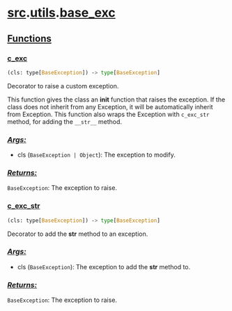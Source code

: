 # **[src](../index.md).[utils](../utils.md).[base_exc](base_exc.md)**

    

    
<h2><b><a href="#func" id="func">Functions</a></b></h2>

    

    
<h3><b><a href="#func-c_exc" id="func-c_exc">c_exc</a></b></h3>

```python
(cls: type[BaseException]) ‑> type[BaseException]
```

    
Decorator to raise a custom exception.

This function gives the class an __init__ function that raises the exception.
If the class does not inherit from any Exception, it will be automatically inherit from Exception.
This function also wraps the Exception with `c_exc_str` method, for adding the `__str__` method.

    
<h3><b><i><a href="#func-c_exc-args" id="func-c_exc-args">Args:</a></i></b></h3>

- cls (`BaseException | Object`): The exception to modify.

    
<h3><b><i><a href="#func-c_exc-returns" id="func-c_exc-returns">Returns:</a></i></b></h3>

`BaseException`: The exception to raise.

    

    
<h3><b><a href="#func-c_exc_str" id="func-c_exc_str">c_exc_str</a></b></h3>

```python
(cls: type[BaseException]) ‑> type[BaseException]
```

    
Decorator to add the __str__ method to an exception.

    
<h3><b><i><a href="#func-c_exc_str-args" id="func-c_exc_str-args">Args:</a></i></b></h3>

- cls (`BaseException`): The exception to add the __str__ method to.

    
<h3><b><i><a href="#func-c_exc_str-returns" id="func-c_exc_str-returns">Returns:</a></i></b></h3>

`BaseException`: The exception to raise.